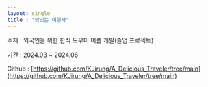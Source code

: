 ```yaml
---
layout: single
title : "맛있는 여행자"
---
```


주제 : 외국인을 위한 한식 도우미 어플 개발(졸업 프로젝트)

기간 : 2024.03 ~ 2024.06

Github : [https://github.com/KJirung/A_Delicious_Traveler/tree/main](https://github.com/KJirung/A_Delicious_Traveler/tree/main)

